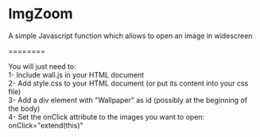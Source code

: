 ImgZoom
=======

A simple Javascript function which allows to open an image in widescreen


========

You will just need to: <br>
1- Include wall.js in your HTML document <br>
2- Add style.css to your HTML document (or put its content into your css file) <br>
3- Add a div element with "Wallpaper" as id (possibly at the beginning of the body) <br>
4- Set the onClick attribute to the images you want to open: onClick="extend(this)"  <br>


